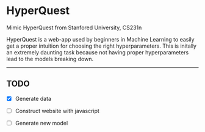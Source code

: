 # HyperQuest
 Mimic HyperQuest from Stanfored University, CS231n

HyperQuest is a web-app used by beginners in Machine Learning to easily get a proper intuition for choosing the right hyperparameters. This is initally an extremely daunting task because not having proper hyperparameters lead to the models breaking down.

---

## TODO

- [x] Generate data
- [ ] Construct website with javascript
- [ ] Generate new model

